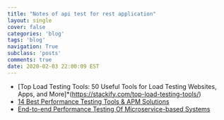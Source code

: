 ```yaml
---
title: "Notes of api test for rest application"
layout: single
cover: false
categories: 'blog'
tags: 'blog'
navigation: True
subclass: 'posts'
comments: true
date: 2020-02-03 22:00:09 EST
---
```


- [Top Load Testing Tools: 50 Useful Tools for Load Testing Websites, Apps, and More]*(https://stackify.com/top-load-testing-tools/)
- [14 Best Performance Testing Tools & APM Solutions](https://abstracta.us/blog/tools/14-best-performance-testing-tools-apm-solutions/)
- [End-to-end Performance Testing Of Microservice-based Systems](https://artillery.io/blog/end-to-end-performance-testing-microservices)
